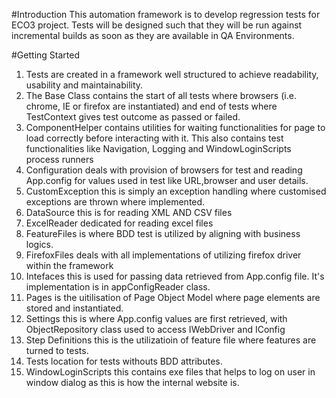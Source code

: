 #Introduction 
This automation framework is to develop regression tests for ECO3 project. 
Tests will be designed such that they will be run against incremental builds as soon as they are available in QA Environments. 

#Getting Started
1.  Tests are created in a framework well structured to achieve readability, usability and maintainability. 
2.  The Base Class contains the start of all tests where browsers (i.e. chrome, IE or firefox are instantiated) and end of tests where TestContext gives test outcome as passed or failed.
3.  ComponentHelper contains utilities for waiting functionalities for page to load correctly before interacting with it.
    This also contains test functionalities like Navigation, Logging and WindowLoginScripts process runners
4.  Configuration deals with provision of browsers for test and reading App.config for values used in test like URL,browser and user details.
5.  CustomException this is simply an exception handling where customised exceptions are thrown where implemented.
6.  DataSource this is for reading XML AND CSV files
7.  ExcelReader dedicated for reading excel files
8.  FeatureFiles is where BDD test is utilized by aligning with business logics.
9.  FirefoxFiles deals with all implementations of utilizing firefox driver within the framework
10. Intefaces this is used for passing data retrieved from App.config file. It's implementation is in appConfigReader class.
11. Pages is the uitilisation of Page Object Model where page elements are stored and instantiated.
11. Settings this is where App.config values are first retrieved, with ObjectRepository class used to access IWebDriver and IConfig
12. Step Definitions this is the utilizatioin of feature file where features are turned to tests.
13. Tests location for tests withouts BDD attributes.
14. WindowLoginScripts this contains exe files that helps to log on user in window dialog as this is how the internal website is.